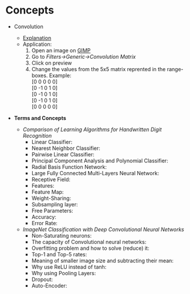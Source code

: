 # Concepts

* Convolution
  * [Explanation](https://towardsdatascience.com/computer-vision-convolution-basics-2d0ae3b79346)
  * Application:
    1. Open an image on [GIMP](https://www.gimp.org/)
    2. Go to *Filters->Generic->Convolution Matrix*
    3. Click on preview
    4. Change the values from the 5x5 matrix reprented in the range-boxes. Example: <br> [0 0 0 0 0] <br>[0 -1 0 1 0] <br>[0 -1 0 1 0] <br>[0 -1 0 1 0] <br>[0 0 0 0 0]

* **Terms and Concepts**
  * *Comparison of Learning Algorithms for Handwritten Digit Recognition*
    * Linear Classifier:
    * Nearest Neighbor Classifier:
    * Pairwise Linear Classifier:
    * Principal Component Analysis and Polynomial Classifier:
    * Radial Basis Function Network:
    * Large Fully Connected Multi-Layers Neural Network:
    * Receptive Field:
    * Features:
    * Feature Map:
    * Weight-Sharing:
    * Subsampling layer:
    * Free Parameters:
    * Accuracy:
    * Error Rate:
  * *ImageNet Classification with Deep Convolutional Neural Networks*
    * Non-Saturating neurons:
    * The capacity of Convolutional neural networks:
    * Overfitting problem and how to solve (reduce) it:
    * Top-1 and Top-5 rates:
    * Meaning of smaller image size and subtracting their mean:
    * Why use ReLU instead of tanh:
    * Why using Pooling Layers:
    * Dropout:
    * Auto-Encoder:
